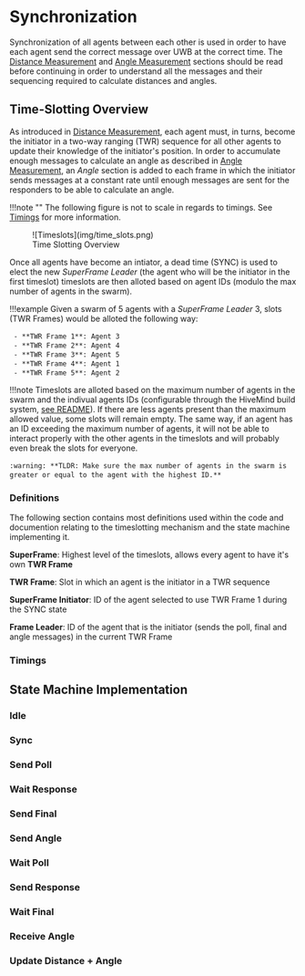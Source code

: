 # Synchronization

Synchronization of all agents between each other is used in order to have each agent send the correct message over UWB at the correct time. The [Distance Measurement](distance.md) and [Angle Measurement](angle.md) sections should be read before continuing in order to understand all the messages and their sequencing required to calculate distances and angles.

## Time-Slotting Overview

As introduced in [Distance Measurement](distance.md), each agent must, in turns, become the initiator in a two-way ranging (TWR) sequence for all other agents to update their knowledge of the initiator's position. In order to accumulate enough messages to calculate an angle as described in [Angle Measurement](angle.md), an *Angle* section is added to each frame in which the initiator sends messages at a constant rate until enough messages are sent for the responders to be able to calculate an angle.

!!!note ""
    The following figure is not to scale in regards to timings. See [Timings](#timings) for more information.
<figure markdown>
  ![Timeslots](img/time_slots.png)
  <figcaption>Time Slotting Overview</figcaption>
</figure>

Once all agents have become an intiator, a dead time (SYNC) is used to elect the new *SuperFrame Leader* (the agent who will be the initiator in the first timeslot) timeslots are then alloted based on agent IDs (modulo the max number of agents in the swarm).

!!!example
    Given a swarm of 5 agents with a *SuperFrame Leader* 3, slots (TWR Frames) would be alloted the following way:

     - **TWR Frame 1**: Agent 3
     - **TWR Frame 2**: Agent 4
     - **TWR Frame 3**: Agent 5
     - **TWR Frame 4**: Agent 1
     - **TWR Frame 5**: Agent 2

!!!note
    Timeslots are alloted based on the maximum number of agents in the swarm and the indivual agents IDs (configurable through the HiveMind build system, [see README](https://github.com/SwarmUS/HiveMind)). If there are less agents present than the maximum allowed value, some slots will remain empty. The same way, if an agent has an ID exceeding the maximum number of agents, it will not be able to interact properly with the other agents in the timeslots and will probably even break the slots for everyone.

    :warning: **TLDR: Make sure the max number of agents in the swarm is greater or equal to the agent with the highest ID.**

### Definitions
The following section contains most definitions used within the code and documention relating to the timeslotting mechanism and the state machine implementing it.

**SuperFrame**: Highest level of the timeslots, allows every agent to have it's own **TWR Frame**

**TWR Frame**: Slot in which an agent is the initiator in a TWR sequence

**SuperFrame Initiator**: ID of the agent selected to use TWR Frame 1 during the SYNC state

**Frame Leader**: ID of the agent that is the initiator (sends the poll, final and angle messages) in the current TWR Frame

### Timings

## State Machine Implementation


### Idle
### Sync
### Send Poll
### Wait Response
### Send Final
### Send Angle
### Wait Poll
### Send Response
### Wait Final
### Receive Angle
### Update Distance + Angle

